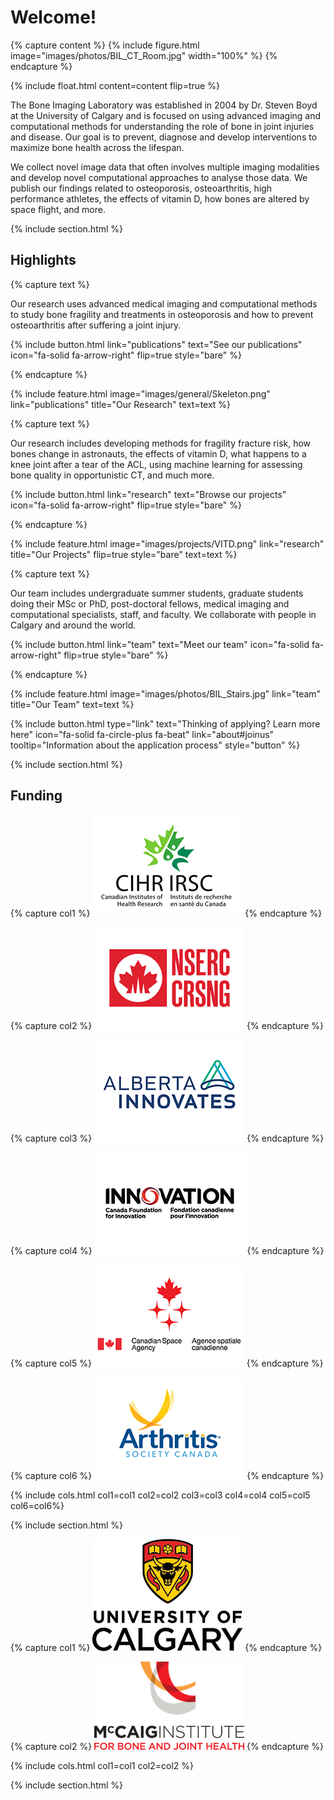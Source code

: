 ---
---
# Welcome!

{% capture content %}
  {%
    include figure.html
    image="images/photos/BIL_CT_Room.jpg"
    width="100%"
  %}
{% endcapture %}

{%
  include float.html
  content=content
  flip=true
%}

The Bone Imaging Laboratory was established in 2004 by Dr. Steven Boyd at the University of Calgary 
and is focused on using advanced imaging and computational methods for understanding the role of bone in joint injuries and disease.
Our goal is to prevent, diagnose and develop interventions to maximize bone health across the lifespan.

We collect novel image data that often involves multiple imaging modalities and develop novel computational approaches to analyse those data.
We publish our findings related to osteoporosis, osteoarthritis, high performance athletes, the effects of vitamin D, how bones are altered 
by space flight, and more.

{% include section.html %}

## Highlights

{% capture text %}

Our research uses advanced medical imaging and computational methods to study bone fragility and treatments in osteoporosis 
and how to prevent osteoarthritis after suffering a joint injury.

{%
  include button.html
  link="publications"
  text="See our publications"
  icon="fa-solid fa-arrow-right"
  flip=true
  style="bare"
%}

{% endcapture %}

{%
  include feature.html
  image="images/general/Skeleton.png"
  link="publications"
  title="Our Research"
  text=text
%}

{% capture text %}

Our research includes developing methods for fragility fracture risk, how bones change in astronauts, the effects of 
vitamin D, what happens to a knee joint after a tear of the ACL, using machine learning for assessing bone quality in
opportunistic CT, and much more.

{%
  include button.html
  link="research"
  text="Browse our projects"
  icon="fa-solid fa-arrow-right"
  flip=true
  style="bare"
%}

{% endcapture %}

{%
  include feature.html
  image="images/projects/VITD.png"
  link="research"
  title="Our Projects"
  flip=true
  style="bare"
  text=text
%}

{% capture text %}

Our team includes undergraduate summer students, graduate students doing their MSc or PhD, post-doctoral fellows, medical imaging
and computational specialists, staff, and faculty. We collaborate with people in Calgary and around the world.


{%
  include button.html
  link="team"
  text="Meet our team"
  icon="fa-solid fa-arrow-right"
  flip=true
  style="bare"
%}

{% endcapture %}

{%
  include feature.html
  image="images/photos/BIL_Stairs.jpg"
  link="team"
  title="Our Team"
  text=text
%}

{% 
  include button.html 
  type="link"
  text="Thinking of applying? Learn more here"
  icon="fa-solid fa-circle-plus fa-beat"
  link="about#joinus"
  tooltip="Information about the application process"
  style="button" 
%}

{% include section.html %}

## Funding
{% capture col1 %}
<a href="https://cihr-irsc.gc.ca/e/193.html"><img src="images/logos/Funder_CIHR.png"></a> <!-- width="50%" link="https://cihr-irsc.gc.ca/e/193.html" %}-->
{% endcapture %}

{% capture col2 %}
<a href="https://www.nserc-crsng.gc.ca/index_eng.asp"><img src="images/logos/Funder_NSERC.png"></a> <!-- width="50%" link="https://www.nserc-crsng.gc.ca/index_eng.asp" %}-->
{% endcapture %}

{% capture col3 %}
<a href="https://albertainnovates.ca/about/who-we-are/teams/health-innovations-team/"><img src="images/logos/Funder_AI.png"></a> <!-- width="50%" link="https://albertainnovates.ca/about/who-we-are/teams/health-innovations-team/" %}-->
{% endcapture %}

{% capture col4 %}
<a href="https://www.innovation.ca"><img src="images/logos/Funder_CFI.png"></a> <!-- width="50%" link="https://www.innovation.ca" %}-->
{% endcapture %}

{% capture col5 %}
<a href="https://www.asc-csa.gc.ca/eng/"><img src="images/logos/Funder_CSA.png"></a> <!-- width="50%" link="https://www.asc-csa.gc.ca/eng/" %}-->
{% endcapture %}

{% capture col6 %}
<a href="https://arthritis.ca"><img src="images/logos/Funder_TAS.png"></a> <!-- width="50%" link="https://arthritis.ca" %}-->
{% endcapture %}

{% include cols.html col1=col1 col2=col2 col3=col3 col4=col4 col5=col5 col6=col6%}

{% include section.html %}

{% capture col1 %}
<a href="https://www.ucalgary.ca"><img src="images/logos/University_of_Calgary.png"></a>
{% endcapture %}

{% capture col2 %}
<a href="https://mccaig.ucalgary.ca"><img src="images/logos/McCaig_Institute.png"></a>
{% endcapture %}

{% include cols.html col1=col1 col2=col2 %}

{% include section.html %}
